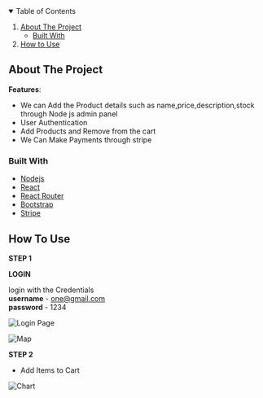 <!-- TABLE OF CONTENTS -->
<details open="open">
  <summary>Table of Contents</summary>
  <ol>
    <li>
      <a href="#about-the-project">About The Project</a>
      <ul>
        <li><a href="#built-with">Built With</a></li>
      </ul>
    </li>
    <li><a href="#usage">How to Use</a></li>
  </ol>
</details>


## About The Project

**Features**:

- We can Add the Product details such as name,price,description,stock through Node js admin panel
- User Authentication
- Add Products and Remove from the cart
- We Can Make Payments through stripe


### Built With


- [Nodejs](https://www.Nodejsproject.com)
- [React](https://reactjs.org/)
- [React Router](https://reactrouter.com/)
- [Bootstrap](https://getbootstrap.com)
- [Stripe](https://www.Stripepayments.com/)


<!-- USAGE EXAMPLES -->

## How To Use

**STEP 1**

**LOGIN**  

login with the Credentials <br>
**username** - one@gmail.com<br>
**password** - 1234


![Login Page](https://user-images.githubusercontent.com/92374663/155590128-67bf1e1b-9a05-4dae-9f62-71b07cd50fbf.png)


![Map](https://user-images.githubusercontent.com/92374663/155589304-de796867-cb4b-4ea1-a817-d4dade1d6759.png)



**STEP 2**

- Add Items to Cart

![Chart](https://user-images.githubusercontent.com/92374663/155593300-bf1e10b9-e762-42dd-a5b5-ccaa0beec511.png)




